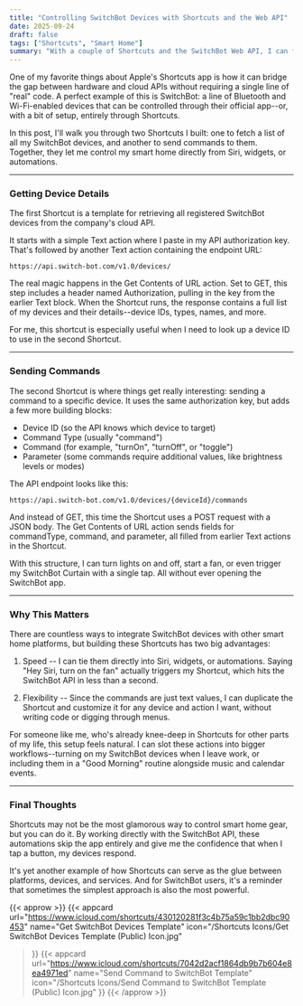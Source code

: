 ```yaml
---
title: "Controlling SwitchBot Devices with Shortcuts and the Web API"
date: 2025-09-24
draft: false
tags: ["Shortcuts", "Smart Home"]
summary: "With a couple of Shortcuts and the SwitchBot Web API, I can fetch my devices and send commands directly—no app required."
---
```



One of my favorite things about Apple's Shortcuts app is how it can bridge the gap between hardware and cloud APIs without requiring a single line of "real" code. A perfect example of this is SwitchBot: a line of Bluetooth and Wi-Fi-enabled devices that can be controlled through their official app--or, with a bit of setup, entirely through Shortcuts.

In this post, I'll walk you through two Shortcuts I built: one to fetch a list of all my SwitchBot devices, and another to send commands to them. Together, they let me control my smart home directly from Siri, widgets, or automations.

---

### Getting Device Details

The first Shortcut is a template for retrieving all registered SwitchBot devices from the company's cloud API.

It starts with a simple Text action where I paste in my API authorization key. That's followed by another Text action containing the endpoint URL:
    
    
    https://api.switch-bot.com/v1.0/devices/

The real magic happens in the Get Contents of URL action. Set to GET, this step includes a header named Authorization, pulling in the key from the earlier Text block. When the Shortcut runs, the response contains a full list of my devices and their details--device IDs, types, names, and more.

For me, this shortcut is especially useful when I need to look up a device ID to use in the second Shortcut.

----

### Sending Commands

The second Shortcut is where things get really interesting: sending a command to a specific device. It uses the same authorization key, but adds a few more building blocks:

- Device ID (so the API knows which device to target)
- Command Type (usually "command")
- Command (for example, "turnOn", "turnOff", or "toggle")
- Parameter (some commands require additional values, like brightness levels or modes)

The API endpoint looks like this:
    
    
    https://api.switch-bot.com/v1.0/devices/{deviceId}/commands

And instead of GET, this time the Shortcut uses a POST request with a JSON body. The Get Contents of URL action sends fields for commandType, command, and parameter, all filled from earlier Text actions in the Shortcut.

With this structure, I can turn lights on and off, start a fan, or even trigger my SwitchBot Curtain with a single tap. All without ever opening the SwitchBot app.

---

### Why This Matters

There are countless ways to integrate SwitchBot devices with other smart home platforms, but building these Shortcuts has two big advantages:

1. Speed -- I can tie them directly into Siri, widgets, or automations. Saying "Hey Siri, turn on the fan" actually triggers my Shortcut, which hits the SwitchBot API in less than a second.

2. Flexibility -- Since the commands are just text values, I can duplicate the Shortcut and customize it for any device and action I want, without writing code or digging through menus.

For someone like me, who's already knee-deep in Shortcuts for other parts of my life, this setup feels natural. I can slot these actions into bigger workflows--turning on my SwitchBot devices when I leave work, or including them in a "Good Morning" routine alongside music and calendar events.

----

### Final Thoughts

Shortcuts may not be the most glamorous way to control smart home gear, but you can do it. By working directly with the SwitchBot API, these automations skip the app entirely and give me the confidence that when I tap a button, my devices respond.

It's yet another example of how Shortcuts can serve as the glue between platforms, devices, and services. And for SwitchBot users, it's a reminder that sometimes the simplest approach is also the most powerful.

{{< approw >}}
{{< appcard 
    url="https://www.icloud.com/shortcuts/430120281f3c4b75a59c1bb2dbc90453" 
    name="Get SwitchBot Devices Template" 
    icon="/Shortcuts Icons/Get SwitchBot Devices Template (Public) Icon.jpg" 
>}}
{{< appcard 
    url="https://www.icloud.com/shortcuts/7042d2acf1864db9b7b604e8ea4971ed" 
    name="Send Command to SwitchBot Template" 
    icon="/Shortcuts Icons/Send Command to SwitchBot Template (Public) Icon.jpg" 
>}}
{{< /approw >}}